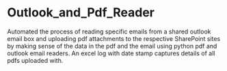 # Outlook_and_Pdf_Reader

Automated the process of reading specific emails from a shared outlook email box and uploading pdf attachments to the respective SharePoint sites by making sense of the data in the pdf and the email using python pdf and outlook email readers. An excel log with date stamp captures details of all pdfs uploaded with.
